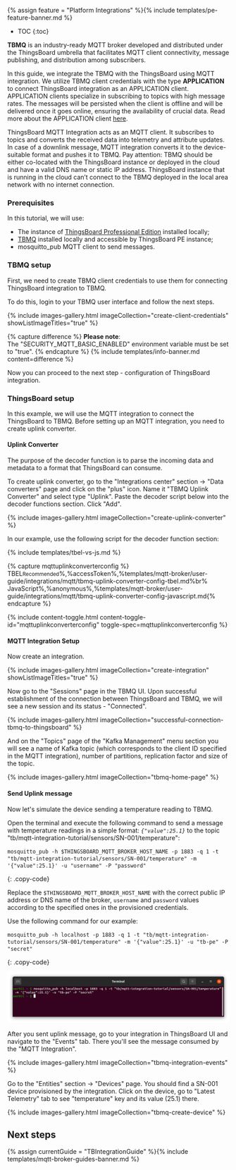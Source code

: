 {% assign feature = "Platform Integrations" %}{% include templates/pe-feature-banner.md %}

* TOC
{:toc}

**TBMQ** is an industry-ready MQTT broker developed and distributed under the ThingsBoard umbrella that facilitates MQTT client connectivity, message publishing, and distribution among subscribers.

In this guide, we integrate the TBMQ with the ThingsBoard using MQTT integration. 
We utilize TBMQ client credentials with the type **APPLICATION** to connect ThingsBoard integration as an APPLICATION client.
APPLICATION clients specialize in subscribing to topics with high message rates. 
The messages will be persisted when the client is offline and will be delivered once it goes online, ensuring the availability of crucial data. 
Read more about the APPLICATION client [here](https://thingsboard.io/docs/mqtt-broker/user-guide/mqtt-client-type/).

ThingsBoard MQTT Integration acts as an MQTT client. It subscribes to topics and converts the received data into telemetry and attribute updates. 
In case of a downlink message, MQTT integration converts it to the device-suitable format and pushes it to TBMQ. 
Pay attention: TBMQ should be either co-located with the ThingsBoard instance or deployed in the cloud and have a valid DNS name or static IP address. 
ThingsBoard instance that is running in the cloud can’t connect to the TBMQ deployed in the local area network with no internet connection.

### Prerequisites

In this tutorial, we will use:

 - The instance of [ThingsBoard Professional Edition](https://thingsboard.io/docs/user-guide/install/pe/installation-options/) installed locally;
 - [TBMQ](https://thingsboard.io/docs/mqtt-broker/install/installation-options/) installed locally and accessible by ThingsBoard PE instance;
 - mosquitto_pub MQTT client to send messages.

### TBMQ setup

First, we need to create TBMQ client credentials to use them for connecting ThingsBoard integration to TBMQ.

To do this, login to your TBMQ user interface and follow the next steps.

{% include images-gallery.html imageCollection="create-client-credentials" showListImageTitles="true" %}

{% capture difference %}
**Please note**:
<br>
The "SECURITY_MQTT_BASIC_ENABLED" environment variable must be set to "true".
{% endcapture %}
{% include templates/info-banner.md content=difference %}

Now you can proceed to the next step - configuration of ThingsBoard integration.

### ThingsBoard setup

In this example, we will use the MQTT integration to connect the ThingsBoard to TBMQ.
Before setting up an MQTT integration, you need to create uplink converter.

#### Uplink Converter

The purpose of the decoder function is to parse the incoming data and metadata to a format that ThingsBoard can consume.

To create uplink converter, go to the "Integrations center" section -> "Data converters" page and click on the "plus" icon. Name it "TBMQ Uplink Converter" and select type "Uplink". Paste the decoder script below into the decoder functions section. Click "Add".

{% include images-gallery.html imageCollection="create-uplink-converter" %}

In our example, use the following script for the decoder function section:

{% include templates/tbel-vs-js.md %}

{% capture mqttuplinkconverterconfig %}
TBEL<small>Recommended</small>%,%accessToken%,%templates/mqtt-broker/user-guide/integrations/mqtt/tbmq-uplink-converter-config-tbel.md%br%
JavaScript<small></small>%,%anonymous%,%templates/mqtt-broker/user-guide/integrations/mqtt/tbmq-uplink-converter-config-javascript.md{% endcapture %}

{% include content-toggle.html content-toggle-id="mqttuplinkconverterconfig" toggle-spec=mqttuplinkconverterconfig %}

#### MQTT Integration Setup

Now create an integration.

{% include images-gallery.html imageCollection="create-integration" showListImageTitles="true" %}

Now go to the "Sessions" page in the TBMQ UI. Upon successful establishment of the connection between ThingsBoard and TBMQ, we will see a new session and its status - "Connected".

{% include images-gallery.html imageCollection="successful-connection-tbmq-to-thingsboard" %}

And on the "Topics" page of the "Kafka Management" menu section you will see a name of Kafka topic (which corresponds to the client ID specified in the MQTT integration), number of partitions, replication factor and size of the topic.

{% include images-gallery.html imageCollection="tbmq-home-page" %}

#### Send Uplink message

Now let's simulate the device sending a temperature reading to TBMQ. 

Open the terminal and execute the following command to send a message with temperature readings in a simple format: *`{"value":25.1}`* to the topic "tb/mqtt-integration-tutorial/sensors/SN-001/temperature":

```shell
mosquitto_pub -h $THINGSBOARD_MQTT_BROKER_HOST_NAME -p 1883 -q 1 -t "tb/mqtt-integration-tutorial/sensors/SN-001/temperature" -m '{"value":25.1}' -u "username" -P "password"
```
{: .copy-code}

Replace the `$THINGSBOARD_MQTT_BROKER_HOST_NAME` with the correct public IP address or DNS name of the broker, `username` and `password` values according to the specified ones in the provisioned credentials.

Use the following command for our example:

```shell
mosquitto_pub -h localhost -p 1883 -q 1 -t "tb/mqtt-integration-tutorial/sensors/SN-001/temperature" -m '{"value":25.1}' -u "tb-pe" -P "secret"
```
{: .copy-code}

![image](/images/mqtt-broker/user-guide/integrations/how-to-connect-tbqm-to-thingsboard/tbmq-uplink-message-1.png)

After you sent uplink message, go to your integration in ThingsBoard UI and navigate to the "Events" tab. There you'll see the message consumed by the "MQTT Integration".

{% include images-gallery.html imageCollection="tbmq-integration-events" %}

Go to the "Entities" section -> "Devices" page. You should find a SN-001 device provisioned by the integration.
Click on the device, go to "Latest Telemetry" tab to see "temperature" key and its value (25.1) there.

{% include images-gallery.html imageCollection="tbmq-create-device" %}

## Next steps

{% assign currentGuide = "TBIntegrationGuide" %}{% include templates/mqtt-broker-guides-banner.md %}

